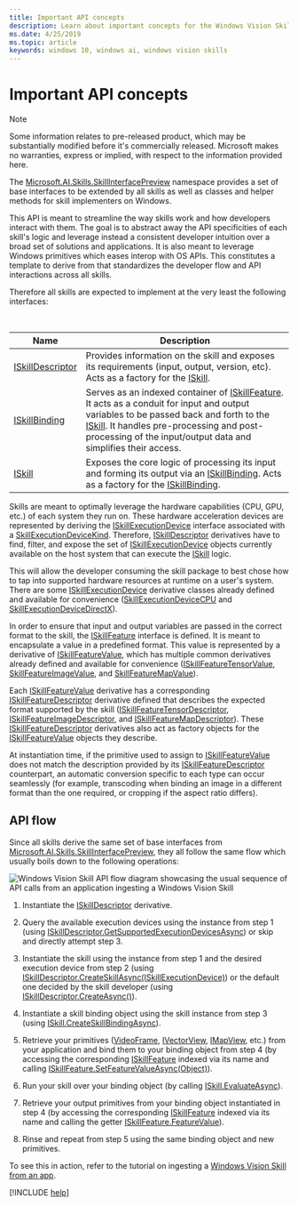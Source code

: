 ```yaml
---
title: Important API concepts
description: Learn about important concepts for the Windows Vision Skills API. This API is meant to streamline the way skills work and how developers interact with them.
ms.date: 4/25/2019
ms.topic: article
keywords: windows 10, windows ai, windows vision skills
---
```


# Important API concepts

> [!NOTE]
> Some information relates to pre-released product, which may be substantially modified before it's commercially released. Microsoft makes no warranties, express or implied, with respect to the information provided here.

The [Microsoft.AI.Skills.SkillInterfacePreview](/dotnet/api/microsoft.ai.skills.skillinterfacepreview) namespace provides a set of base interfaces to be extended by all skills as well as classes and helper methods for skill implementers on Windows.

This API is meant to streamline the way skills work and how developers interact with them. The goal is to abstract away the API specificities of each skill's logic and leverage instead a consistent developer intuition over a broad set of solutions and applications. It is also meant to leverage Windows primitives which eases interop with OS APIs. This constitutes a template to derive from that standardizes the developer flow and API interactions across all skills.

Therefore all skills are expected to implement at the very least the following interfaces:

<br/>

| Name | Description |
|------|-------------|
| [ISkillDescriptor](/dotnet/api/microsoft.ai.skills.skillinterfacepreview.iskilldescriptor) | Provides information on the skill and exposes its requirements (input, output, version, etc). Acts as a factory for the [ISkill](/dotnet/api/microsoft.ai.skills.skillinterfacepreview.iskill). |
| [ISkillBinding](/dotnet/api/microsoft.ai.skills.skillinterfacepreview.iskillbinding) | Serves as an indexed container of [ISkillFeature](/dotnet/api/microsoft.ai.skills.skillinterfacepreview.iskillfeature). It acts as a conduit for input and output variables to be passed back and forth to the [ISkill](/dotnet/api/microsoft.ai.skills.skillinterfacepreview.iskill). It handles pre-processing and post-processing of the input/output data and simplifies their access. |
| [ISkill](/dotnet/api/microsoft.ai.skills.skillinterfacepreview.iskill) | Exposes the core logic of processing its input and forming its output via an [ISkillBinding](/dotnet/api/microsoft.ai.skills.skillinterfacepreview.iskillbinding). Acts as a factory for the [ISkillBinding](/dotnet/api/microsoft.ai.skills.skillinterfacepreview.iskillbinding). |

Skills are meant to optimally leverage the hardware capabilities (CPU, GPU, etc.) of each system they run on. These hardware acceleration devices are represented by deriving the [ISkillExecutionDevice](/dotnet/api/microsoft.ai.skills.skillinterfacepreview.iskillexecutiondevice) interface associated with a [SkillExecutionDeviceKind](/dotnet/api/microsoft.ai.skills.skillinterfacepreview.skillexecutiondevicekind). Therefore, [ISkillDescriptor](/dotnet/api/microsoft.ai.skills.skillinterfacepreview.iskilldescriptor) derivatives have to find, filter, and expose the set of [ISkillExecutionDevice](/dotnet/api/microsoft.ai.skills.skillinterfacepreview.iskillexecutiondevice) objects currently available on the host system that can execute the [ISkill](/dotnet/api/microsoft.ai.skills.skillinterfacepreview.iskill) logic.

This will allow the developer consuming the skill package to best chose how to tap into supported hardware resources at runtime on a user's system. There are some [ISkillExecutionDevice](/dotnet/api/microsoft.ai.skills.skillinterfacepreview.iskillexecutiondevice) derivative classes already defined and available for convenience ([SkillExecutionDeviceCPU](/dotnet/api/microsoft.ai.skills.skillinterfacepreview.skillexecutiondevicecpu) and [SkillExecutionDeviceDirectX](/dotnet/api/microsoft.ai.skills.skillinterfacepreview.skillexecutiondevicedirectx)).

In order to ensure that input and output variables are passed in the correct format to the skill, the [ISkillFeature](/dotnet/api/microsoft.ai.skills.skillinterfacepreview.iskillfeature) interface is defined. It is meant to encapsulate a value in a predefined format. This value is represented by a derivative of [ISkillFeatureValue](/dotnet/api/microsoft.ai.skills.skillinterfacepreview.iskillfeaturevalue), which has multiple common derivatives already defined and available for convenience ([ISkillFeatureTensorValue](/dotnet/api/microsoft.ai.skills.skillinterfacepreview.iskillfeaturetensorvalue), [SkillFeatureImageValue](/dotnet/api/microsoft.ai.skills.skillinterfacepreview.skillfeatureimagevalue), and [SkillFeatureMapValue](/dotnet/api/microsoft.ai.skills.skillinterfacepreview.skillfeaturemapvalue)).

Each [ISkillFeatureValue](/dotnet/api/microsoft.ai.skills.skillinterfacepreview.iskillfeaturevalue) derivative has a corresponding [ISkillFeatureDescriptor](/dotnet/api/microsoft.ai.skills.skillinterfacepreview.iskillfeaturedescriptor) derivative defined that describes the expected format supported by the skill ([ISkillFeatureTensorDescriptor](/dotnet/api/microsoft.ai.skills.skillinterfacepreview.iskillfeaturetensordescriptor), [ISkillFeatureImageDescriptor](/dotnet/api/microsoft.ai.skills.skillinterfacepreview.iskillfeatureimagedescriptor), and [ISkillFeatureMapDescriptor](/dotnet/api/microsoft.ai.skills.skillinterfacepreview.iskillfeaturemapdescriptor)). These [ISkillFeatureDescriptor](/dotnet/api/microsoft.ai.skills.skillinterfacepreview.iskillfeaturedescriptor) derivatives also act as factory objects for the [ISkillFeatureValue](/dotnet/api/microsoft.ai.skills.skillinterfacepreview.iskillfeaturevalue) objects they describe.

At instantiation time, if the primitive used to assign to [ISkillFeatureValue](/dotnet/api/microsoft.ai.skills.skillinterfacepreview.iskillfeaturevalue) does not match the description provided by its [ISkillFeatureDescriptor](/dotnet/api/microsoft.ai.skills.skillinterfacepreview.iskillfeaturedescriptor) counterpart, an automatic conversion specific to each type can occur seamlessly (for example, transcoding when binding an image in a different format than the one required, or cropping if the aspect ratio differs).

## API flow <a name="APIFlow"></a>

Since all skills derive the same set of base interfaces from [Microsoft.AI.Skills.SkillInterfacePreview](/dotnet/api/microsoft.ai.skills.skillinterfacepreview), they all follow the same flow which usually boils down to the following operations:



![Windows Vision Skill API flow diagram showcasing the usual sequence of API calls from an application ingesting a Windows Vision Skill](../images/vision-skills-flow.png)



1) Instantiate the [ISkillDescriptor](/dotnet/api/microsoft.ai.skills.skillinterfacepreview.iskilldescriptor) derivative.

2) Query the available execution devices using the instance from step 1 (using [ISkillDescriptor.GetSupportedExecutionDevicesAsync](/dotnet/api/microsoft.ai.skills.skillinterfacepreview.iskilldescriptor.getsupportedexecutiondevicesasync)) or skip and directly attempt step 3.

3) Instantiate the skill using the instance from step 1 and the desired execution device from step 2 (using [ISkillDescriptor.CreateSkillAsync(ISkillExecutionDevice)](/dotnet/api/microsoft.ai.skills.skillinterfacepreview.iskilldescriptor.createskillasync)) or the default one decided by the skill developer (using [ISkillDescriptor.CreateAsync()](/dotnet/api/microsoft.ai.skills.skillinterfacepreview.iskilldescriptor.createskillasync)).

4) Instantiate a skill binding object using the skill instance from step 3 (using [ISkill.CreateSkillBindingAsync](/dotnet/api/microsoft.ai.skills.skillinterfacepreview.iskill.createskillbindingasync)).

5) Retrieve your primitives ([VideoFrame](/uwp/api/windows.media.videoframe), [IVectorView](/uwp/api/windows.foundation.collections.ivectorview_t_), [IMapView](/uwp/api/windows.foundation.collections.imapview_k_v_), etc.) from your application and bind them to your binding object from step 4 (by accessing the corresponding [ISkillFeature](/dotnet/api/microsoft.ai.skills.skillinterfacepreview.iskillfeature) indexed via its name and calling [ISkillFeature.SetFeatureValueAsync(Object)](/dotnet/api/microsoft.ai.skills.skillinterfacepreview.iskillfeature.setfeaturevalueasync)).

6) Run your skill over your binding object (by calling [ISkill.EvaluateAsync](/dotnet/api/microsoft.ai.skills.skillinterfacepreview.iskill.evaluateasync)).

7) Retrieve your output primitives from your binding object instantiated in step 4 (by accessing the corresponding [ISkillFeature](/dotnet/api/microsoft.ai.skills.skillinterfacepreview.iskillfeature) indexed via its name and calling the getter [ISkillFeature.FeatureValue](/dotnet/api/microsoft.ai.skills.skillinterfacepreview.iskillfeature.featurevalue)).

8) Rinse and repeat from step 5 using the same binding object and new primitives.

To see this in action, refer to the tutorial on ingesting a [Windows Vision Skill from an app](tutorial1.md).

[!INCLUDE [help](../includes/get-help-vision.md)]
